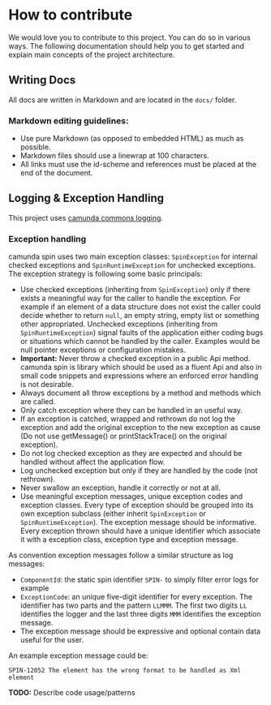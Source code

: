 # How to contribute

We would love you to contribute to this project. You can do so in various ways.  The following
documentation should help you to get started and explain main concepts of the project architecture.

## Writing Docs

All docs are written in Markdown and are located in the `docs/` folder.

### Markdown editing guidelines:

* Use pure Markdown (as opposed to embedded HTML) as much as possible.
* Markdown files should use a linewrap at 100 characters.
* All links must use the id-scheme and references must be placed at the end of the document.

## Logging & Exception Handling

This project uses [camunda commons logging][camunda-commons-logging].

### Exception handling

camunda spin uses two main exception classes: `SpinException` for internal checked exceptions and
`SpinRuntimeException` for unchecked exceptions. The exception strategy is following some basic
principals:

- Use checked exceptions (inheriting from `SpinException`) only if there exists a meaningful way for
  the caller to handle the exception. For example if an element of a data structure does not exist
  the caller could decide whether to return `null`, an empty string, empty list or something other
  appropriated.  Unchecked exceptions (inheriting from `SpinRuntimeException`) signal faults of the
  application either coding bugs or situations which cannot be handled by the caller. Examples would
  be null pointer exceptions or configuration mistakes.
- **Important:** Never throw a checked exception in a public Api method. camunda spin is library
  which should be used as a fluent Api and also in small code snippets and expressions where an
  enforced error handling is not desirable.
- Always document all throw exceptions by a method and methods which are called.
- Only catch exception where they can be handled in an useful way.
- If an exception is catched, wrapped and rethrown do not log the exception and add the original
  exception to the new exception as cause (Do not use getMessage() or printStackTrace() on the
  original exception).
- Do not log checked exception as they are expected and should be handled without affect the
  application flow.
- Log unchecked exception but only if they are handled by the code (not rethrown).
- Never swallow an exception, handle it correctly or not at all.
- Use meaningful exception messages, unique exception codes and exception classes. Every type of
  exception should be grouped into its own exception subclass (either inherit `SpinException` or
  `SpinRuntimeException`). The exception message should be informative. Every exception thrown 
  should have a unique identifier which associate it with a exception class, exception type and 
  exception message.

As convention exception messages follow a similar structure as log messages:

- `ComponentId`: the static spin identifier `SPIN-` to simply filter error logs
  for example
- `ExceptionCode`: an unique five-digit identifier for every exception. The
  identifier has two parts and the pattern `LLMMM`. The first two digits `LL`
  identifies the logger and the last three digits `MMM` identifies the exception
  message.
- The exception message should be expressive and optional contain data useful
  for the user.

An example exception message could be:

```
SPIN-12052 The element has the wrong format to be handled as Xml element
```

**TODO:** Describe code usage/patterns

[slf4j]: http://www.slf4j.org/
[logback]: http://logback.qos.ch/
[camunda-commons-logging]: https://github.com/camunda/camunda-commons/tree/master/logging

